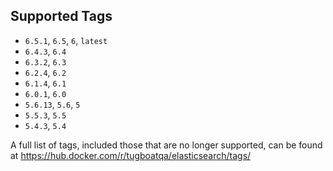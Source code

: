 ## Supported Tags

* `6.5.1`, `6.5`, `6`, `latest`
* `6.4.3`, `6.4`
* `6.3.2`, `6.3`
* `6.2.4`, `6.2`
* `6.1.4`, `6.1`
* `6.0.1`, `6.0`
* `5.6.13`, `5.6`, `5`
* `5.5.3`, `5.5`
* `5.4.3`, `5.4`

A full list of tags, included those that are no longer supported, can be found at
https://hub.docker.com/r/tugboatqa/elasticsearch/tags/

